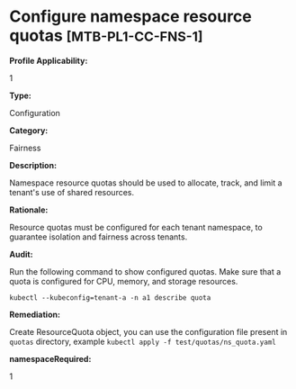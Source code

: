 # Configure namespace resource quotas <small>[MTB-PL1-CC-FNS-1] </small>

**Profile Applicability:**

1

**Type:**

Configuration

**Category:**

Fairness

**Description:**

Namespace resource quotas should be used to allocate, track, and limit a tenant&#39;s use of shared resources.

**Rationale:**

Resource quotas must be configured for each tenant namespace, to guarantee isolation and fairness across tenants.

**Audit:**

Run the following command to show configured quotas. Make sure that a quota is configured for CPU, memory, and storage resources.
```shell
kubectl --kubeconfig=tenant-a -n a1 describe quota
```


**Remediation:**

Create ResourceQuota object, you can use the configuration file present in `quotas` directory, example `kubectl apply -f test/quotas/ns_quota.yaml`


**namespaceRequired:** 

1

